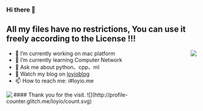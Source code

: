 ### Hi there 👋

## All my files have no restrictions, You can use it freely according to the License !!!

<img align="right" src="https://github-readme-stats.vercel.app/api?username=loyio&show_icons=true&hide=stars&include_all_commits=true&hide_title=true&theme=graywhite" />

- 🔭 I’m currently working on mac platform
- 🌱 I’m currently learning Computer Network
- 💬 Ask me about python、cpp、ml
- 📔 Watch my blog on [loyioblog](https://github.com/loyio/blog/issues)
- 📫 How to reach me: i#loyio.me




<img align="left" src="https://github-readme-stats.vercel.app/api/top-langs/?username=loyio&langs_count=8&layout=compact" />
#### Thank you for the visit.
![](http://profile-counter.glitch.me/loyio/count.svg)
